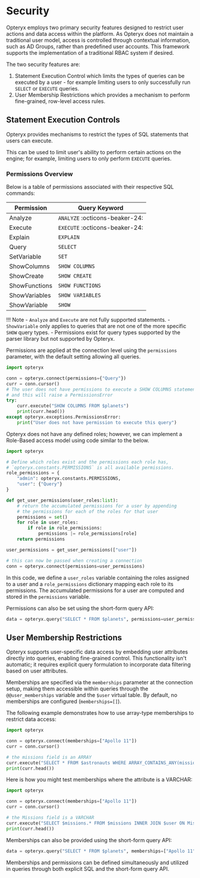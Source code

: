 # Security

Opteryx employs two primary security features designed to restrict user actions and data access within the platform. As Opteryx does not maintain a traditional user model, access is controlled through contextual information, such as AD Groups, rather than predefined user accounts. This framework supports the implementation of a traditional RBAC system if desired.

The two security features are:

1) Statement Execution Control which limits the types of queries can be executed by a user - for example limiting users to only successfully run `SELECT` or `EXECUTE` queries.
2) User Membership Restrictions which provides a mechanism to perform fine-grained, row-level access rules.

## Statement Execution Controls

Opteryx provides mechanisms to restrict the types of SQL statements that users can execute.

This can be used to limit user's ability to perform certain actions on the engine; for example, limiting users to only perform `EXECUTE` queries.

### Permissions Overview

Below is a table of permissions associated with their respective SQL commands:

| Permission    | Query Keyword    |
|---------------|------------------|
| Analyze       | `ANALYZE` :octicons-beaker-24: |
| Execute       | `EXECUTE` :octicons-beaker-24: |
| Explain       | `EXPLAIN`        |
| Query         | `SELECT`         |
| SetVariable   | `SET`            |
| ShowColumns   | `SHOW COLUMNS`   |
| ShowCreate    | `SHOW CREATE`    |
| ShowFunctions | `SHOW FUNCTIONS` |
| ShowVariables | `SHOW VARIABLES` |
| ShowVariable  | `SHOW`           |

!!! Note
    - `Analyze` and `Execute` are not fully supported statements.
    - `ShowVariable` only applies to queries that are not one of the more specific `SHOW` query types.
    - Permissions exist for query types supported by the parser library but not supported by Opteryx.

Permissions are applied at the connection level using the `permissions` parameter, with the default setting allowing all queries.

~~~python
import opteryx

conn = opteryx.connect(permissions={"Query"})
curr = conn.cursor()
# The user does not have permissions to execute a SHOW COLUMNS statement
# and this will raise a PermissionsError
try:
    curr.execute("SHOW COLUMNS FROM $planets")
    print(curr.head())
except opteryx.exceptions.PermissionsError:
    print("User does not have permission to execute this query")
~~~

Opteryx does not have any defined roles; however, we can implement a Role-Based access model using code similar to the below.

~~~python
import opteryx

# Define which roles exist and the permissions each role has,
# `opteryx.constants.PERMISSIONS` is all available permissions.
role_permissions = {
    "admin": opteryx.constants.PERMISSIONS,
    "user": {"Query"}
}

def get_user_permissions(user_roles:list):
    # return the accumulated permissions for a user by appending
    # the permissions for each of the roles for that user
    permissions = set()
    for role in user_roles:
        if role in role_permissions:
            permissions |= role_permissions[role]
    return permissions

user_permissions = get_user_permissions(["user"])

# this can now be passed when creating a connection
conn = opteryx.connect(permissions=user_permissions)
~~~

In this code, we define a `user_roles` variable containing the roles assigned to a user and a `role_permissions` dictionary mapping each role to its permissions. The accumulated permissions for a user are computed and stored in the `permissions` variable.

Permissions can also be set using the short-form query API:

~~~python
data = opteryx.query("SELECT * FROM $planets", permissions=user_permissions)
~~~

## User Membership Restrictions

Opteryx supports user-specific data access by embedding user attributes directly into queries, enabling fine-grained control. This functionality isn't automatic; it requires explicit query formulation to incorporate data filtering based on user attributes.

Memberships are specified via the `memberships` parameter at the connection setup, making them accessible within queries through the `@@user_memberships` variable and the `$user` virtual table. By default, no memberships are configured (`memberships=[]`).

The following example demonstrates how to use array-type memberships to restrict data access:

~~~python
import opteryx

conn = opteryx.connect(memberships=["Apollo 11"])
curr = conn.cursor()

# the missions field is an ARRAY
curr.execute("SELECT * FROM $astronauts WHERE ARRAY_CONTAINS_ANY(missions, @@user_memberships)")
print(curr.head())
~~~

Here is how you might test memberships where the attribute is a VARCHAR:

~~~python
import opteryx

conn = opteryx.connect(memberships=["Apollo 11"])
curr = conn.cursor()

# the Missions field is a VARCHAR
curr.execute("SELECT $missions.* FROM $missions INNER JOIN $user ON Mission = value WHERE attribute = 'membership'")
print(curr.head())
~~~

Memberships can also be provided using the short-form query API:

~~~python
data = opteryx.query("SELECT * FROM $planets", memberships=["Apollo 11"])
~~~

Memberships and permissions can be defined simultaneously and utilized in queries through both explicit SQL and the short-form query API.